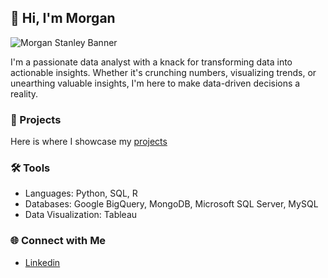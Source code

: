## 👋 Hi, I'm Morgan 
![Morgan Stanley Banner](https://github.com/mestanley813/mestanley813/assets/73846725/55863a9f-0215-4a80-b2f2-87a04931c1f3)

I'm a passionate data analyst with a knack for transforming data into actionable insights. Whether it's crunching numbers, visualizing trends, or unearthing valuable insights, I'm here to make data-driven decisions a reality.

### 📁 Projects
Here is where I showcase my [projects](https://github.com/mestanley813/Portfolio/blob/main/README.md)

### 🛠 Tools
  - Languages: Python, SQL, R
  - Databases: Google BigQuery, MongoDB, Microsoft SQL Server, MySQL
  - Data Visualization: Tableau
    
### 🌐 Connect with Me
  - [Linkedin](https://www.linkedin.com/in/morgan-stanley-67b09417a/)
